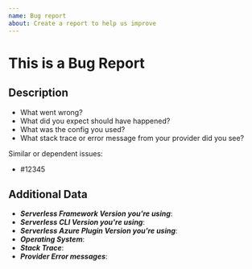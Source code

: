 ```yaml
---
name: Bug report
about: Create a report to help us improve
---
```


<!--
1. Please check if an issue already exists. This bug may have already been documented
2. Check out and follow our Guidelines: https://github.com/serverless/serverless-azure-functions/blob/master/CONTRIBUTING.md
3. Fill out the whole template so we have a good overview of the issue
4. Do not remove any section of the template. If something is not applicable leave it empty but leave it in the Issue
5. Please follow the template, otherwise we'll have to ask you to update it
-->

# This is a Bug Report

## Description

- What went wrong?
- What did you expect should have happened?
- What was the config you used?
- What stack trace or error message from your provider did you see?

Similar or dependent issues:

- #12345

## Additional Data

- **_Serverless Framework Version you're using_**:
- **_Serverless CLI Version you're using_**:
- **_Serverless Azure Plugin Version you're using_**:
- **_Operating System_**:
- **_Stack Trace_**:
- **_Provider Error messages_**:
